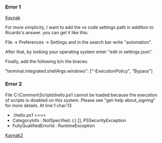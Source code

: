 ### Error 1

[Kaynak](https://stackoverflow.com/questions/56199111/visual-studio-code-cmd-error-cannot-be-loaded-because-running-scripts-is-disabl)

For more simplicity, I want to add the vs code settings path in addition to Ricardo's answer. you can get it like this:

File -> Preferences -> Settings and in the search bar write "automation".

After that, by looking your operating system enter "edit in settings.json".

Finally, add the following b/n the braces:

"terminal.integrated.shellArgs.windows": ["-ExecutionPolicy", "Bypass"]

### Error 2

File C:\Common\Scripts\hello.ps1 cannot be loaded because the execution of scripts is disabled on this system. Please see "get-help about_signing" for more details.
At line:1 char:13
+ .\hello.ps1 <<<<
+ CategoryInfo : NotSpecified: (:) [], PSSecurityException
+ FullyQualifiedErrorId : RuntimeException

[Kaynak2](https://superuser.com/questions/106360/how-to-enable-execution-of-powershell-scripts)
